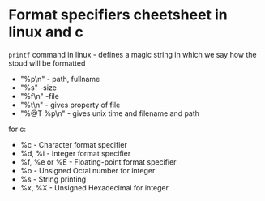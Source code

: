 # Format specifiers cheetsheet in linux and c

```printf``` command in linux - defines a magic string in which we say how the stoud will be formatted
- "%p\n" - path, fullname
- "%s" -size
- "%f\n" -file
- "%t\n" - gives property of file
- "%@T %p\n" - gives unix time and filename and path

for c:
- %c - Character format specifier 
- %d, %i - Integer format specifier 
- %f, %e or %E - Floating-point format specifier 
- %o - Unsigned Octal number for integer 
- %s - String printing  
-  %x, %X - Unsigned Hexadecimal for integer 
